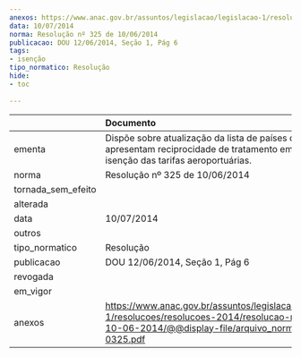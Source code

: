 ```yaml
---
anexos: https://www.anac.gov.br/assuntos/legislacao/legislacao-1/resolucoes/resolucoes-2014/resolucao-no-325-de-10-06-2014/@@display-file/arquivo_norma/RA2014-0325.pdf
data: 10/07/2014
norma: Resolução nº 325 de 10/06/2014
publicacao: DOU 12/06/2014, Seção 1, Pág 6
tags:
- isenção
tipo_normatico: Resolução
hide: 
- toc 
 
---
```


|                    | Documento                                                                                                                                                       |
|:-------------------|:----------------------------------------------------------------------------------------------------------------------------------------------------------------|
| ementa             | Dispõe sobre atualização da lista de países que apresentam reciprocidade de tratamento em relação à isenção das tarifas aeroportuárias.                         |
| norma              | Resolução nº 325 de 10/06/2014                                                                                                                                  |
| tornada_sem_efeito |                                                                                                                                                                 |
| alterada           |                                                                                                                                                                 |
| data               | 10/07/2014                                                                                                                                                      |
| outros             |                                                                                                                                                                 |
| tipo_normatico     | Resolução                                                                                                                                                       |
| publicacao         | DOU 12/06/2014, Seção 1, Pág 6                                                                                                                                  |
| revogada           |                                                                                                                                                                 |
| em_vigor           |                                                                                                                                                                 |
| anexos             | https://www.anac.gov.br/assuntos/legislacao/legislacao-1/resolucoes/resolucoes-2014/resolucao-no-325-de-10-06-2014/@@display-file/arquivo_norma/RA2014-0325.pdf |